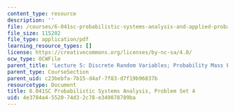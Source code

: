 ```yaml
---
content_type: resource
description: ''
file: /courses/6-041sc-probabilistic-systems-analysis-and-applied-probability-fall-2013/4e3784a4552074d32c78e349078789ba_MIT6_041SCF13_assn04.pdf
file_size: 115202
file_type: application/pdf
learning_resource_types: []
license: https://creativecommons.org/licenses/by-nc-sa/4.0/
ocw_type: OCWFile
parent_title: 'Lecture 5: Discrete Random Variables; Probability Mass Functions; Expectations'
parent_type: CourseSection
parent_uid: c23bebfa-7b15-d4af-7f83-d7f19b96837b
resourcetype: Document
title: 6.041SC Probabilistic Systems Analysis, Problem Set 4
uid: 4e3784a4-5520-74d3-2c78-e349078789ba
---
```

